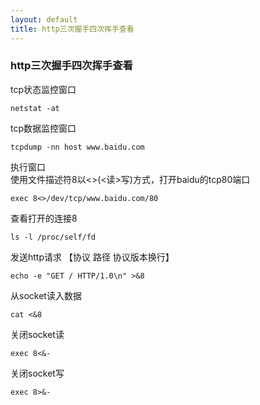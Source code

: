 ```yaml
---
layout: default
title: http三次握手四次挥手查看
---
```


### http三次握手四次挥手查看

tcp状态监控窗口
```shell
netstat -at
```

tcp数据监控窗口
```shell
tcpdump -nn host www.baidu.com
```

执行窗口</br>
使用文件描述符8以<>(<读>写)方式，打开baidu的tcp80端口
```shell
exec 8<>/dev/tcp/www.baidu.com/80
```

查看打开的连接8
```shell
ls -l /proc/self/fd
```

发送http请求 【协议 路径 协议版本换行】
```shell
echo -e "GET / HTTP/1.0\n" >&8
```

从socket读入数据
```shell
cat <&8
```

关闭socket读
```shell
exec 8<&-
```

关闭socket写
```shell
exec 8>&- 
``` 
